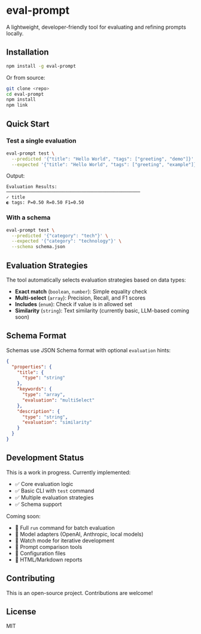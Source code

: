 # eval-prompt

A lightweight, developer-friendly tool for evaluating and refining prompts locally.

## Installation

```bash
npm install -g eval-prompt
```

Or from source:

```bash
git clone <repo>
cd eval-prompt
npm install
npm link
```

## Quick Start

### Test a single evaluation

```bash
eval-prompt test \
  --predicted '{"title": "Hello World", "tags": ["greeting", "demo"]}' \
  --expected '{"title": "Hello World", "tags": ["greeting", "example"]}'
```

Output:

```
Evaluation Results:
──────────────────────────────────────────────────
✓ title
◐ tags: P=0.50 R=0.50 F1=0.50
```

### With a schema

```bash
eval-prompt test \
  --predicted '{"category": "tech"}' \
  --expected '{"category": "technology"}' \
  --schema schema.json
```

## Evaluation Strategies

The tool automatically selects evaluation strategies based on data types:

- **Exact match** (`boolean`, `number`): Simple equality check
- **Multi-select** (`array`): Precision, Recall, and F1 scores
- **Includes** (`enum`): Check if value is in allowed set
- **Similarity** (`string`): Text similarity (currently basic, LLM-based coming soon)

## Schema Format

Schemas use JSON Schema format with optional `evaluation` hints:

```json
{
  "properties": {
    "title": {
      "type": "string"
    },
    "keywords": {
      "type": "array",
      "evaluation": "multiSelect"
    },
    "description": {
      "type": "string",
      "evaluation": "similarity"
    }
  }
}
```

## Development Status

This is a work in progress. Currently implemented:

- ✅ Core evaluation logic
- ✅ Basic CLI with `test` command
- ✅ Multiple evaluation strategies
- ✅ Schema support

Coming soon:

- 🚧 Full `run` command for batch evaluation
- 🚧 Model adapters (OpenAI, Anthropic, local models)
- 🚧 Watch mode for iterative development
- 🚧 Prompt comparison tools
- 🚧 Configuration files
- 🚧 HTML/Markdown reports

## Contributing

This is an open-source project. Contributions are welcome!

## License

MIT
